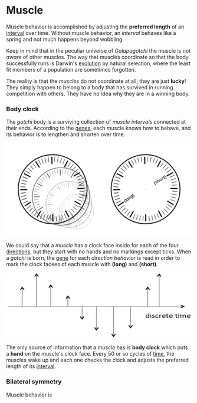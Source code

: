 # Muscle

Muscle behavior is accomplished by adjusting the **preferred length** of an [interval](interval.md) over time. Without muscle behavior, an *interval* behaves like a spring and not much happens beyond wobbling.

Keep in mind that in the peculiar universe of *Galapagotchi* the muscle is not *aware* of other muscles. The way that muscles coordinate so that the body successfully runs is Darwin's [evolution](evolution.md) by natural selection, where the least fit members of a population are sometimes forgotten.

The reality is that the *muscles* do not coordinate at all, they are just **lucky**! They simply happen to belong to a body that has survived in running competition with others. They have no idea why they are in a winning body.

### Body clock

The *gotchi* body is a surviving collection of *muscle intervals* connected at their ends. According to the [genes](gene.md), each muscle knows how to behave, and its behavior is to lengthen and shorten over time.

![clock](media/muscle-clocks.png)

We could say that a *muscle* has a clock face inside for each of the four [directions](sense.md), but they start with no hands and no markings except ticks. When a *gotchi* is born, the [gene](gene.md) for each *direction behavior* is read in order to mark the clock facees of each muscle with **(long)** and **(short)**.

![discrete time](media/discrete-time.png)

The only source of information that a *muscle* has is **body clock** which puts a **hand** on the muscle's clock face. Every 50 or so cycles of [time](time.md), the muscles wake up and each one checks the clock and adjusts the preferred length of its [interval](interval.md).

### Bilateral symmetry

Muscle behavior is 
